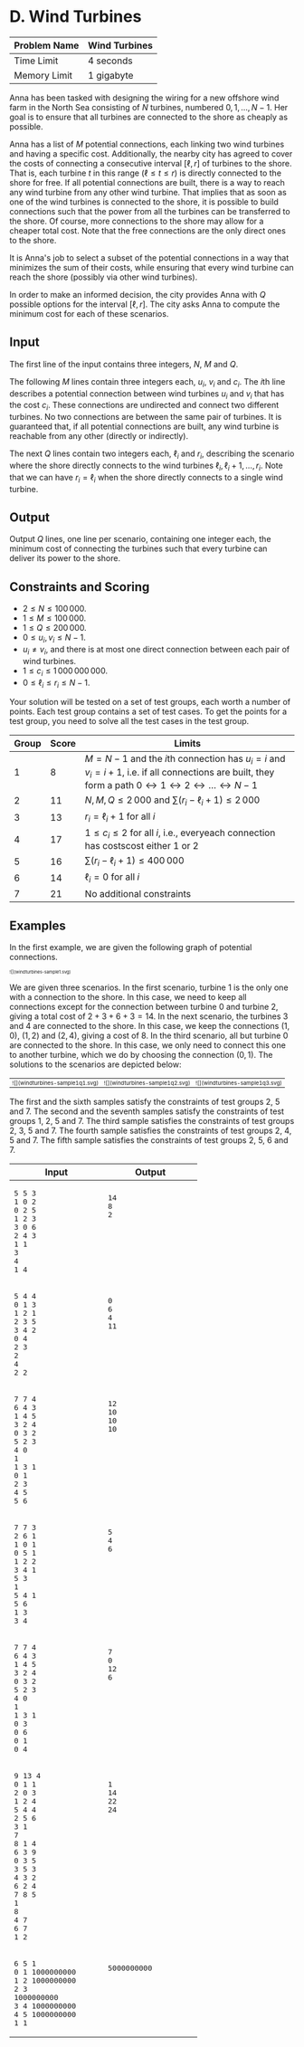 # D. Wind Turbines

| Problem Name | Wind Turbines |
| --- | --- |
| Time Limit | 4 seconds |
| Memory Limit | 1 gigabyte |
Anna has been tasked with designing the wiring for a new offshore wind farm in the North Sea consisting of $N$ turbines, numbered $0, 1, \ldots, N-1$. Her goal is to ensure that all turbines are connected to the shore as cheaply as possible.

Anna has a list of $M$ potential connections, each linking two wind turbines and having a specific cost. Additionally, the nearby city has agreed to cover the costs of connecting a consecutive interval $[\ell, r]$ of turbines to the shore. That is, each turbine $t$ in this range ($\ell\le t\le r$) is directly connected to the shore for free. 
If all potential connections are built, there is a way to reach any wind turbine from any other wind turbine.
That implies that as soon as one of the wind turbines is connected to the shore, it is possible to build connections such that the power from all the turbines can be transferred to the shore. Of course, more connections to the shore may allow for a cheaper total cost.
Note that the free connections are the only direct ones to the shore.

It is Anna's job to select a subset of the potential connections in a way that minimizes the sum of their costs, while ensuring that every wind turbine can reach the shore (possibly via other wind turbines).

In order to make an informed decision, the city provides Anna with $Q$ possible options for the interval $[\ell, r]$. The city asks Anna to compute the minimum cost for each of these scenarios.

## Input

The first line of the input contains three integers, $N$, $M$ and $Q$.

The following $M$ lines contain three integers each, $u_i$, $v_i$ and $c_i$. The $i$th line describes a potential connection between wind turbines $u_i$ and $v_i$ that has the cost $c_i$. These connections are undirected and connect two different turbines. No two connections are between the same pair of turbines.
It is guaranteed that, if all potential connections are built, any wind turbine is reachable from any other (directly or indirectly).

The next $Q$ lines contain two integers each, $\ell_i$ and $r_i$, describing the scenario where the shore directly connects to the wind turbines $\ell_i,\ell_i+1,\ldots,r_i$. Note that we can have $r_i = \ell_i$ when the shore directly connects to a single wind turbine. 

## Output

Output $Q$ lines, one line per scenario, containing one integer each, the minimum cost of connecting the turbines such that every turbine can deliver its power to the shore.

## Constraints and Scoring

* $2 \le N\le 100\,000$.
* $1 \le M\le 100\,000$.
* $1 \le Q\le 200\,000$.
* $0 \le u_i,v_i \le N-1$.
* $u_i \ne v_i$, and there is at most one direct connection between each pair of wind turbines.
* $1 \le c_i \le 1\,000\,000\,000$.
* $0 \le \ell_i\le r_i \le N-1$.

Your solution will be tested on a set of test groups, each worth a number of points. Each test group contains a set of test cases. To get the points for a test group, you need to solve all the test cases in the test group.


| Group | Score | Limits |
| --- | --- | --- |
| 1 | 8 | $M=N-1$ and the $i$th connection has $u_i=i$ and $v_i=i+1$, i.e. if all connections are built, they form a path $0 \leftrightarrow 1 \leftrightarrow 2 \leftrightarrow \ldots \leftrightarrow N-1$ |
| 2 | 11 | $N,M,Q\le 2\,000$ and $\sum(r_i-\ell_i+1) \le 2\,000$ |
| 3 | 13 | $r_i=\ell_i+1$ for all $i$ |
| 4 | 17 | $1\le c_i \le 2$ for all $i$, i.e., everyeach connection has costscost either $1$ or $2$ |
| 5 | 16 | $\sum(r_i-\ell_i+1)\le 400\,000$ |
| 6 | 14 | $\ell_i=0$ for all $i$ |
| 7 | 21 | No additional constraints |


## Examples

In the first example, we are given the following graph of potential connections.

<div style="zoom: 55%;">![](windturbines-sample1.svg)</div>


We are given three scenarios.
In the first scenario, turbine 1 is the only one with a connection to the shore. In this case, we need to keep all connections except for the connection between turbine $0$ and turbine $2$, giving a total cost of $2+3+6+3=14$.
In the next scenario, the turbines 3 and 4 are connected to the shore. In this case, we keep the connections $(1,0)$, $(1,2)$ and $(2,4)$, giving a cost of 8.
In the third scenario, all but turbine 0 are connected to the shore. In this case, we only need to connect this one to another turbine, which we do by choosing the connection $(0,1)$.
The solutions to the scenarios are depicted below:

<table><tr>
<td style="zoom: 60%;">![](windturbines-sample1q1.svg)</td>  <td style="zoom: 60%;">![](windturbines-sample1q2.svg)</td> <td style="zoom: 60%;">![](windturbines-sample1q3.svg)</td> 
</tr></table>

The first and the sixth samples satisfy the constraints of test groups 2, 5 and 7. The second and the seventh samples satisfy the constraints of test groups 1, 2, 5 and 7. The third sample satisfies the constraints of test groups 2, 3, 5 and 7. The fourth sample satisfies the constraints of test groups 2, 4, 5 and 7. The fifth sample satisfies the constraints of test groups 2, 5, 6 and 7.

<style>div { page-break-inside: auto !important; } td { page-break-inside: avoid; } </style>

| <span style="display: inline-block; width: 150px;">Input</span> | <span style="display: inline-block; width: 150px;">Output</span> |
|-------|--------|
| <pre>5 5 3<br>1 0 2<br>0 2 5<br>1 2 3<br>3 0 6<br>2 4 3<br>1 1<br>3 4<br>1 4</pre> | <pre>14<br>8<br>2<br><br><br><br><br><br><br></pre> |
| <pre>5 4 4<br>0 1 3<br>1 2 1<br>2 3 5<br>3 4 2<br>0 4<br>2 3<br>2 4<br>2 2</pre> | <pre>0<br>6<br>4<br>11<br><br><br><br><br><br></pre> |
| <pre>7 7 4<br>6 4 3<br>1 4 5<br>3 2 4<br>0 3 2<br>5 2 3<br>4 0 1<br>1 3 1<br>0 1<br>2 3<br>4 5<br>5 6</pre> | <pre>12<br>10<br>10<br>10<br><br><br><br><br><br><br><br><br></pre> |
| <pre>7 7 3<br>2 6 1<br>1 0 1<br>0 5 1<br>1 2 2<br>3 4 1<br>5 3 1<br>5 4 1<br>5 6<br>1 3<br>3 4</pre> | <pre>5<br>4<br>6<br><br><br><br><br><br><br><br><br></pre> |
| <pre>7 7 4<br>6 4 3<br>1 4 5<br>3 2 4<br>0 3 2<br>5 2 3<br>4 0 1<br>1 3 1<br>0 3<br>0 6<br>0 1<br>0 4</pre> | <pre>7<br>0<br>12<br>6<br><br><br><br><br><br><br><br><br></pre> |
| <pre>9 13 4<br>0 1 1<br>2 0 3<br>1 2 4<br>5 4 4<br>2 5 6<br>3 1 7<br>8 1 4<br>6 3 9<br>0 3 5<br>3 5 3<br>4 3 2<br>6 2 4<br>7 8 5<br>1 8<br>4 7<br>6 7<br>1 2</pre> | <pre>1<br>14<br>22<br>24<br><br><br><br><br><br><br><br><br><br><br><br><br><br><br></pre> |
| <pre>6 5 1<br>0 1 1000000000<br>1 2 1000000000<br>2 3 1000000000<br>3 4 1000000000<br>4 5 1000000000<br>1 1</pre> | <pre>5000000000<br><br><br><br><br><br><br></pre> |
